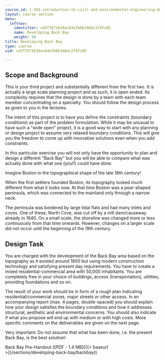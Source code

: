 ```yaml
---
course_id: 1-101-introduction-to-civil-and-environmental-engineering-design-i-fall-2006
layout: course_section
menu:
  leftnav:
    identifier: cd2f3571638acb4a7b0b346dc274fc85
    name: Developing Back Bay
    weight: 50
title: Developing Back Bay
type: course
uid: cd2f3571638acb4a7b0b346dc274fc85

---
```


Scope and Background
--------------------

This is your third project and substantially different from the first two. It is actually a large scale planning project and as such, it is open ended. Its complexity requires that the design is done by a team with each team member concentrating on a specialty. You should follow the design process as given to you in the lectures.

The intent of this project is to have you define the constraints (boundary conditions) as part of the problem formulation. While it may be unusual to have such a "wide open" project, it is a good way to start with any planning or design project to assume very relaxed boundary conditions. This will give you the freedom to come up with innovative solutions even when you add constraints.

In this particular exercise you will not only have the opportunity to plan and design a different "Back Bay" but you will be able to compare what was actually done with what one (you!!) could have done.

Imagine Boston in the topographical shape of the late 18th century!

When the first settlers founded Boston, its topography looked much different from what it looks now. At that time Boston was a pear-shaped peninsula, which was connected to the mainland only through a narrow neck.

The peninsula was bordered by large tidal flats and had many inlets and coves. One of these, North Cove, was cut off by a mill dam/causeway already in 1640. On a small scale, the shoreline was changed more or less continuously from that time onwards. However, changes on a larger scale did not occur until the beginning of the 19th century.

Design Task
-----------

You are charged with the development of the Back Bay area based on the topography as it existed around 1800 but using modern construction technology and satisfying present day requirements. You have to create a mixed residential-commercial area with 50,000 inhabitants. You are completely free in your choice of buildings, access (transportation), utilities, providing foundations and so on.

The result of your work should be in form of a rough plan indicating residential/commercial zones, major streets or other access. In an accompanying report (max. 4 pages, double-spaced) you should explain how your design satisfies the boundary conditions and how it addresses structural, aesthetic and environmental concerns. You should also indicate if what you propose will end up with medium or with high costs. More specific comments on the deliverables are given on the next page.

Very important: Do not assume that what has been done, i.e. the present Back Bay, is the best solution!

Back Bay Pre-Handout ([PDF - 1.4 MB]({{< baseurl >}}/sections/developing-back-bay/backbay))